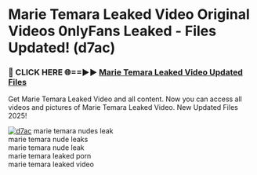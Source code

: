 # Marie Temara Leaked Video Original Videos 0nlyFans Leaked - Files Updated! (d7ac)

<h3>🔴 CLICK HERE 🌐==►► <a href="https://tinyurl.com/x26r9saj" rel="nofollow">Marie Temara Leaked Video Updated Files</a></h3>

Get Marie Temara Leaked Video and all content. Now you can access all videos and pictures of Marie Temara Leaked Video. New Updated Files 2025!

[![d7ac](https://i.imgur.com/LkgZPqh.gif)](https://tinyurl.com/x26r9saj)
marie temara nudes leak<br>
marie temara nude leaks<br>
marie temara nude leak<br>
marie temara leaked porn<br>
marie temara leaked video